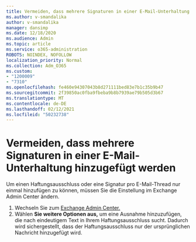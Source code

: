 ```yaml
---
title: Vermeiden, dass mehrere Signaturen in einer E-Mail-Unterhaltung hinzugefügt werden
ms.author: v-smandalika
author: v-smandalika
manager: dansimp
ms.date: 12/18/2020
ms.audience: Admin
ms.topic: article
ms.service: o365-administration
ROBOTS: NOINDEX, NOFOLLOW
localization_priority: Normal
ms.collection: Adm_O365
ms.custom:
- "1200009"
- "7310"
ms.openlocfilehash: fe460e94307043b8d271111bed83e7b1c35b9b47
ms.sourcegitcommit: 2f39850ac0fba9fbeba9b8b7939ae79b505d3b67
ms.translationtype: MT
ms.contentlocale: de-DE
ms.lasthandoff: 02/12/2021
ms.locfileid: "50232738"
---
```

# <a name="avoid-multiple-signatures-from-being-added-in-an-email-conversation"></a>Vermeiden, dass mehrere Signaturen in einer E-Mail-Unterhaltung hinzugefügt werden

Um einen Haftungsausschluss oder eine Signatur pro E-Mail-Thread nur einmal hinzufügen zu können, müssen Sie die Einstellung im Exchange Admin Center ändern.

1. Wechseln Sie zum [Exchange Admin Center.](https://go.microsoft.com/fwlink/p/?linkid=2059104)
2. Wählen **Sie weitere Optionen aus,** um eine Ausnahme hinzuzufügen, die nach eindeutigem Text in Ihrem Haftungsausschluss sucht. Dadurch wird sichergestellt, dass der Haftungsausschluss nur der ursprünglichen Nachricht hinzugefügt wird.

